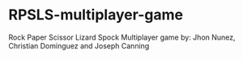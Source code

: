# RPSLS-multiplayer-game
Rock Paper Scissor Lizard Spock Multiplayer game by: Jhon Nunez, Christian Dominguez and Joseph Canning
